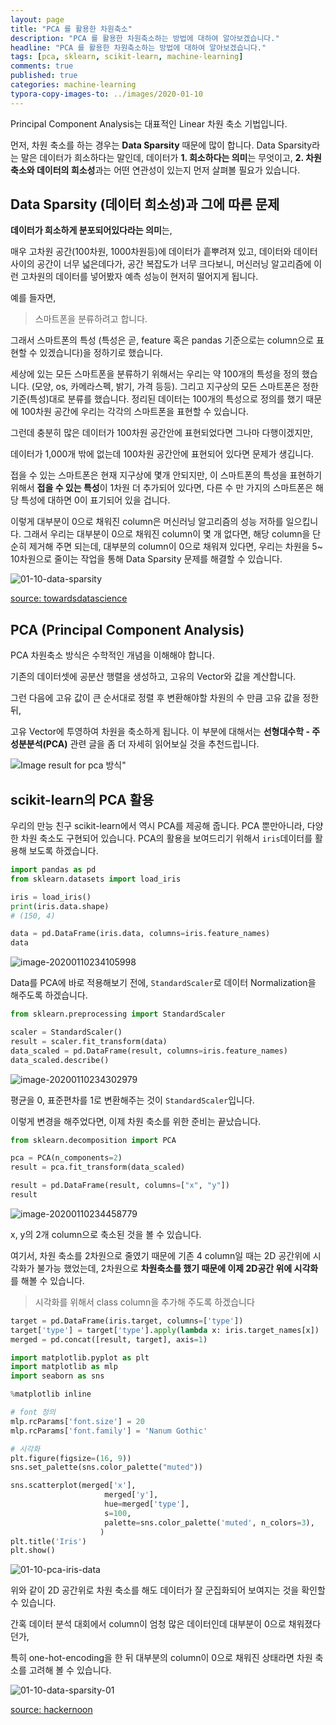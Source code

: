 ```yaml
---
layout: page
title: "PCA 를 활용한 차원축소"
description: "PCA 를 활용한 차원축소하는 방법에 대하여 알아보겠습니다."
headline: "PCA 를 활용한 차원축소하는 방법에 대하여 알아보겠습니다."
tags: [pca, sklearn, scikit-learn, machine-learning]
comments: true
published: true
categories: machine-learning
typora-copy-images-to: ../images/2020-01-10
---
```




Principal Component Analysis는 대표적인 Linear 차원 축소 기법입니다. 

먼저, 차원 축소를 하는 경우는 **Data Sparsity** 때문에 많이 합니다. Data Sparsity라는 말은 데이터가 희소하다는  말인데, 데이터가 **1. 희소하다는 의미**는 무엇이고, **2. 차원 축소와 데이터의 희소성**과는 어떤 연관성이 있는지 먼저 살펴볼 필요가 있습니다.



## Data Sparsity (데이터 희소성)과 그에 따른 문제

**데이터가 희소하게 분포되어있다라는 의미**는,

매우 고차원 공간(100차원, 1000차원등)에 데이터가 흩뿌려져 있고, 데이터와 데이터 사이의 공간이 너무 넓은데다가, 공간 복잡도가 너무 크다보니, 머신러닝 알고리즘에 이런 고차원의 데이터를 넣어봤자 예측 성능이 현저히 떨어지게 됩니다.

예를 들자면, 

> 스마트폰을 분류하려고 합니다. 

그래서 스마트폰의 특성 (특성은 곧, feature 혹은 pandas 기준으로는 column으로 표현할 수 있겠습니다)을 정하기로 했습니다.

세상에 있는 모든 스마트폰을 분류하기 위해서는 우리는 약 100개의 특성을 정의 했습니다. (모양, os, 카메라스펙, 밝기, 가격 등등). 그리고 지구상의 모든 스마트폰은 정한 기준(특성)대로 분류를 했습니다. 정리된 데이터는 100개의 특성으로 정의를 했기 때문에 100차원 공간에 우리는 각각의 스마트폰을 표현할 수 있습니다.

그런데 충분히 많은 데이터가 100차원 공간안에 표현되었다면 그나마 다행이겠지만,

데이터가 1,000개 밖에 없는데 100차원 공간안에 표현되어 있다면 문제가 생깁니다.

접을 수 있는 스마트폰은  현재 지구상에 몇개 안되지만, 이 스마트폰의 특성을 표현하기 위해서 **접을 수 있는 특성**이 1차원 더 추가되어 있다면, 다른 수  만 가지의 스마트폰은 해당 특성에 대하면 0이 표기되어 있을 겁니다.

이렇게 대부분이 0으로 채워진 column은 머신러닝 알고리즘의 성능 저하를 일으킵니다. 그래서 우리는 대부분이 0으로 채워진 column이 몇 개 없다면, 해당 column을 단순히 제거해 주면 되는데, 대부분의 column이 0으로 채워져 있다면, 우리는 차원을 5~ 10차원으로 줄이는 작업을 통해 Data Sparsity 문제를 해결할 수 있습니다.



![01-10-data-sparsity](../images/2020-01-10/01-10-data-sparsity.png)

[source: towardsdatascience](https://towardsdatascience.com/smarter-ways-to-encode-categorical-data-for-machine-learning-part-1-of-3-6dca2f71b159)

## PCA (Principal Component Analysis)

PCA 차원축소 방식은 수학적인 개념을 이해해야 합니다.

기존의 데이터셋에 공분산 행렬을 생성하고, 고유의 Vector와 값을 계산합니다.

그런 다음에 고유 값이 큰 순서대로 정렬 후 변환해야할 차원의 수 만큼 고유 값을 정한 뒤,

고유 Vector에 투영하여 차원을 축소하게 됩니다. 이 부분에 대해서는 **선형대수학 - 주성분분석(PCA)** 관련 글을 좀 더 자세히 읽어보실 것을 추천드립니다.

![Image result for pca 방식"](https://upload.wikimedia.org/wikipedia/commons/1/15/GaussianScatterPCA.png)

## scikit-learn의 PCA 활용

우리의 만능 친구 scikit-learn에서 역시 PCA를 제공해 줍니다. PCA 뿐만아니라, 다양한 차원 축소도 구현되어 있습니다. PCA의 활용을 보여드리기 위해서 `iris`데이터를 활용해 보도록 하겠습니다.



```python
import pandas as pd
from sklearn.datasets import load_iris

iris = load_iris()
print(iris.data.shape)
# (150, 4)

data = pd.DataFrame(iris.data, columns=iris.feature_names)
data
```

![image-20200110234105998](../images/2020-01-10/image-20200110234105998.png)



Data를 PCA에 바로 적용해보기 전에, `StandardScaler`로 데이터 Normalization을 해주도록 하겠습니다.



```python
from sklearn.preprocessing import StandardScaler

scaler = StandardScaler()
result = scaler.fit_transform(data)
data_scaled = pd.DataFrame(result, columns=iris.feature_names)
data_scaled.describe()
```

![image-20200110234302979](../images/2020-01-10/image-20200110234302979.png)

평균을 0, 표준편차를 1로 변환해주는 것이 `StandardScaler`입니다. 

이렇게 변경을 해주었다면, 이제 차원 축소를 위한 준비는 끝났습니다.



```python
from sklearn.decomposition import PCA

pca = PCA(n_components=2)
result = pca.fit_transform(data_scaled)

result = pd.DataFrame(result, columns=["x", "y"])
result
```

![image-20200110234458779](../images/2020-01-10/image-20200110234458779.png)

x, y의 2개 column으로 축소된 것을 볼 수 있습니다.



여기서, 차원 축소를 2차원으로 줄였기 때문에 기존 4 column일 때는 2D 공간위에 시각화가 불가능 했었는데,  2차원으로 **차원축소를 했기 때문에 이제 2D공간 위에 시각화**를 해볼 수 있습니다.

> 시각화를 위해서 class column을 추가해 주도록 하겠습니다

```python
target = pd.DataFrame(iris.target, columns=['type'])
target['type'] = target['type'].apply(lambda x: iris.target_names[x])
merged = pd.concat([result, target], axis=1)
```



```python
import matplotlib.pyplot as plt
import matplotlib as mlp
import seaborn as sns

%matplotlib inline

# font 정의
mlp.rcParams['font.size'] = 20
mlp.rcParams['font.family'] = 'Nanum Gothic'

# 시각화
plt.figure(figsize=(16, 9))
sns.set_palette(sns.color_palette("muted"))

sns.scatterplot(merged['x'], 
                     merged['y'], 
                     hue=merged['type'], 
                     s=100,
                     palette=sns.color_palette('muted', n_colors=3),
                    )
plt.title('Iris')
plt.show()
```

![01-10-pca-iris-data](../images/2020-01-10/01-10-pca-iris-data.png)



위와 같이 2D 공간위로 차원 축소를 해도 데이터가 잘 군집화되어 보여지는 것을 확인할 수 있습니다.

간혹 데이터 분석 대회에서 column이 엄청 많은 데이터인데 대부분이 0으로 채워졌다던가,

특히 one-hot-encoding을 한 뒤 대부분의 column이 0으로 채워진 상태라면 차원 축소를 고려해 볼 수 있습니다. 



![01-10-data-sparsity-01](../images/2020-01-10/01-10-data-sparsity-01.png)

[source: hackernoon](https://hackernoon.com/what-is-one-hot-encoding-why-and-when-do-you-have-to-use-it-e3c6186d008f)